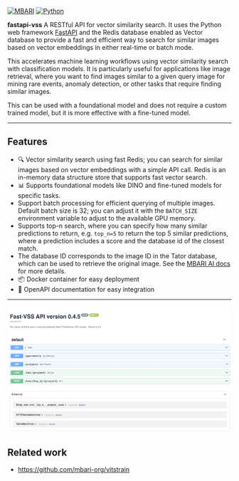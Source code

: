 [![MBARI](https://www.mbari.org/wp-content/uploads/2014/11/logo-mbari-3b.png)](http://www.mbari.org)
[![Python](https://img.shields.io/badge/language-Python-blue.svg)](https://www.python.org/downloads/)

**fastapi-vss** A RESTful API for vector similarity search.  It uses the Python web framework [FastAPI](https://fastapi.tiangolo.com/)
and the Redis database enabled as Vector database to provide a fast and efficient way to search for similar images
based on vector embeddings in either real-time or batch mode.

This accelerates machine learning workflows using vector similarity search with classification models.
It is particularly useful for applications like image retrieval, where you want to find images similar to a given query image
for mining rare events, anomaly detection, or other tasks that require finding similar images.

This can be used with a foundational model and does not require a custom trained model, but it is more effective with a fine-tuned model.

---

## Features

- 🔍 Vector similarity search using fast Redis; you can search for similar images based on vector embeddings with a simple API call. Redis is an in-memory data structure store that supports fast vector search.
- 📊 Supports foundational models like DINO and fine-tuned models for specific tasks.
- Support batch processing for efficient querying of multiple images. Default batch size is 32; you can adjust it with the `BATCH_SIZE` environment variable to adjust to the available GPU memory.
- Supports top-n search, where you can specify how many similar predictions to return, e.g. `top_n=5` to return the top 5 similar predictions, where a prediction includes a score and the database id of the closest match.
- The database ID corresponds to the image ID in the Tator database, which can be used to retrieve the original image. See the [MBARI AI docs](https://docs.mbari.org/internal/ai/) for more details.
- 📦 Docker container for easy deployment
- 📜 OpenAPI documentation for easy integration

---
![](https://raw.githubusercontent.com/mbari-org/fastapi-vss/main/docs/imgs//restwebui.png)

## Related work

* https://github.com/mbari-org/vitstrain
